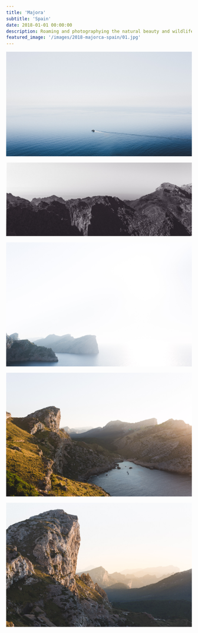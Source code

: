 ```yaml
---
title: 'Majora'
subtitle: 'Spain'
date: 2018-01-01 00:00:00
description: Roaming and photographying the natural beauty and wildlife of Majora Spain.
featured_image: '/images/2018-majorca-spain/01.jpg'
---
```


![](/images/2018-majorca-spain/01.jpg)


<!-- > “As a cowboy would say, never approach a bull from the front, a horse from the rear, or a fool from any direction.” -->


![](/images/2018-majorca-spain/02.jpg)  

![](/images/2018-majorca-spain/03.jpg)  

![](/images/2018-majorca-spain/04.jpg)  

![](/images/2018-majorca-spain/05.jpg)
